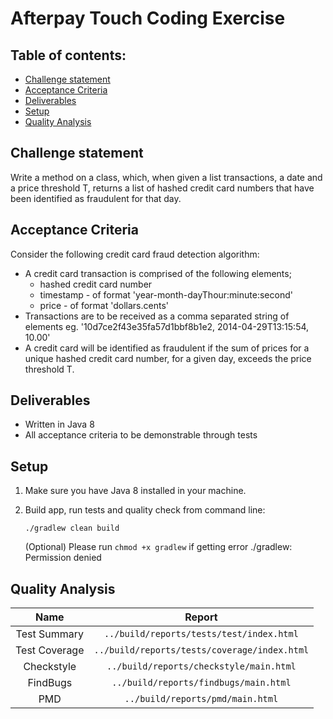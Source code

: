 
# Afterpay Touch Coding Exercise

## Table of contents:

* [Challenge statement](./README.md#Challenge-statement)
* [Acceptance Criteria](./README.md#Acceptance-Criteria)
* [Deliverables](./README.md#Deliverables)
* [Setup](./README.md#Setup)
* [Quality Analysis](./README.md#Quality-Analysis)


## Challenge statement
Write a method on a class, which, when given a list transactions, a date and a price threshold T, returns a list of hashed credit card numbers that have been identified as fraudulent for that day.

## Acceptance Criteria
Consider the following credit card fraud detection algorithm:
- A credit card transaction is comprised of the following elements;
    - hashed credit card number
    - timestamp - of format 'year-month-dayThour:minute:second'
    - price - of format 'dollars.cents'
- Transactions are to be received as a comma separated string of elements eg. '10d7ce2f43e35fa57d1bbf8b1e2, 2014-04-29T13:15:54, 10.00'
- A credit card will be identified as fraudulent if the sum of prices for a unique hashed credit card number, for a given day, exceeds the price threshold T.


## Deliverables
- Written in Java 8
- All acceptance criteria to be demonstrable through tests

## Setup
1. Make sure you have Java 8 installed in your machine. 
2. Build app, run tests and quality check from command line:

    ```./gradlew clean build```
    
    (Optional) Please run `chmod +x gradlew` if getting error ./gradlew: Permission denied
    
## Quality Analysis

|Name|Report|
|:----:|:---:|
|Test Summary|```../build/reports/tests/test/index.html```|
|Test Coverage|```../build/reports/tests/coverage/index.html```|
|Checkstyle|```../build/reports/checkstyle/main.html```|
|FindBugs|```../build/reports/findbugs/main.html```|
|PMD|```../build/reports/pmd/main.html```|

